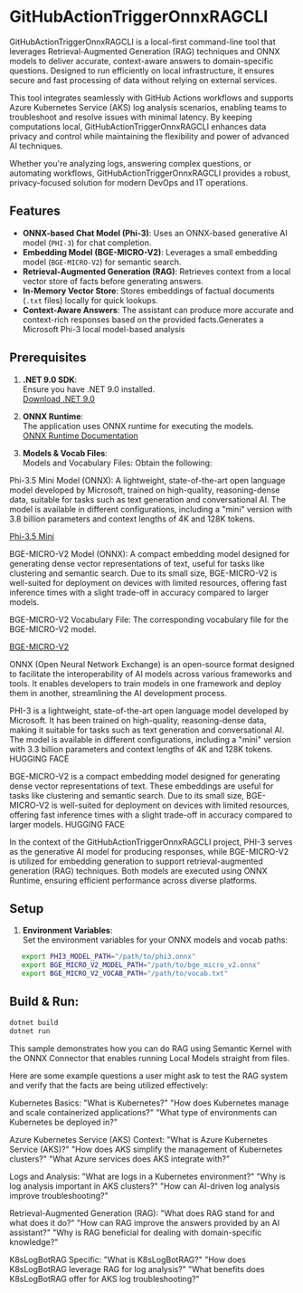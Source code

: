 # GitHubActionTriggerOnnxRAGCLI

GitHubActionTriggerOnnxRAGCLI is a local-first command-line tool that leverages Retrieval-Augmented Generation (RAG) techniques and ONNX models to deliver accurate, context-aware answers to domain-specific questions. Designed to run efficiently on local infrastructure, it ensures secure and fast processing of data without relying on external services.

This tool integrates seamlessly with GitHub Actions workflows and supports Azure Kubernetes Service (AKS) log analysis scenarios, enabling teams to troubleshoot and resolve issues with minimal latency. By keeping computations local, GitHubActionTriggerOnnxRAGCLI enhances data privacy and control while maintaining the flexibility and power of advanced AI techniques.

Whether you're analyzing logs, answering complex questions, or automating workflows, GitHubActionTriggerOnnxRAGCLI provides a robust, privacy-focused solution for modern DevOps and IT operations.

## Features

- **ONNX-based Chat Model (Phi-3)**: Uses an ONNX-based generative AI model (`PHI-3`) for chat completion.
- **Embedding Model (BGE-MICRO-V2)**: Leverages a small embedding model (`BGE-MICRO-V2`) for semantic search.
- **Retrieval-Augmented Generation (RAG)**: Retrieves context from a local vector store of facts before generating answers.
- **In-Memory Vector Store**: Stores embeddings of factual documents (`.txt` files) locally for quick lookups.
- **Context-Aware Answers**: The assistant can produce more accurate and context-rich responses based on the provided facts.Generates a Microsoft Phi-3 local model-based analysis

## Prerequisites

1. **.NET 9.0 SDK**:  
   Ensure you have .NET 9.0 installed.  
   [Download .NET 9.0](https://dotnet.microsoft.com/en-us/download/dotnet/9.0)

2. **ONNX Runtime**:  
   The application uses ONNX runtime for executing the models.  
   [ONNX Runtime Documentation](https://onnxruntime.ai/)

3. **Models & Vocab Files**:  
Models and Vocabulary Files:
Obtain the following:


Phi-3.5 Mini Model (ONNX): A lightweight, state-of-the-art open language model developed by Microsoft, trained on high-quality, reasoning-dense data, suitable for tasks such as text generation and conversational AI. The model is available in different configurations, including a "mini" version with 3.8 billion parameters and context lengths of 4K and 128K tokens. 

[Phi-3.5 Mini](https://huggingface.co/microsoft/Phi-3.5-mini-instruct-onnx)

BGE-MICRO-V2 Model (ONNX): A compact embedding model designed for generating dense vector representations of text, useful for tasks like clustering and semantic search. Due to its small size, BGE-MICRO-V2 is well-suited for deployment on devices with limited resources, offering fast inference times with a slight trade-off in accuracy compared to larger models. 

BGE-MICRO-V2 Vocabulary File: The corresponding vocabulary file for the BGE-MICRO-V2 model.

[BGE-MICRO-V2](https://huggingface.co/TaylorAI/bge-micro-v2?utm_source=chatgpt.com)

ONNX (Open Neural Network Exchange) is an open-source format designed to facilitate the interoperability of AI models across various frameworks and tools. It enables developers to train models in one framework and deploy them in another, streamlining the AI development process.

PHI-3 is a lightweight, state-of-the-art open language model developed by Microsoft. It has been trained on high-quality, reasoning-dense data, making it suitable for tasks such as text generation and conversational AI. The model is available in different configurations, including a "mini" version with 3.3 billion parameters and context lengths of 4K and 128K tokens. 
HUGGING FACE

BGE-MICRO-V2 is a compact embedding model designed for generating dense vector representations of text. These embeddings are useful for tasks like clustering and semantic search. Due to its small size, BGE-MICRO-V2 is well-suited for deployment on devices with limited resources, offering fast inference times with a slight trade-off in accuracy compared to larger models. 
HUGGING FACE

In the context of the GitHubActionTriggerOnnxRAGCLI project, PHI-3 serves as the generative AI model for producing responses, while BGE-MICRO-V2 is utilized for embedding generation to support retrieval-augmented generation (RAG) techniques. Both models are executed using ONNX Runtime, ensuring efficient performance across diverse platforms.

## Setup

1. **Environment Variables**:  
   Set the environment variables for your ONNX models and vocab paths:

```bash
   export PHI3_MODEL_PATH="/path/to/phi3.onnx"
   export BGE_MICRO_V2_MODEL_PATH="/path/to/bge_micro_v2.onnx"
   export BGE_MICRO_V2_VOCAB_PATH="/path/to/vocab.txt"
```

## Build & Run:

```bash
dotnet build
dotnet run
```

This sample demonstrates how you can do RAG using Semantic Kernel with the ONNX Connector that enables running Local Models straight from files. 

Here are some example questions a user might ask to test the RAG system and verify that the facts are being utilized effectively:

Kubernetes Basics:
"What is Kubernetes?"
"How does Kubernetes manage and scale containerized applications?"
"What type of environments can Kubernetes be deployed in?"

Azure Kubernetes Service (AKS) Context:
"What is Azure Kubernetes Service (AKS)?"
"How does AKS simplify the management of Kubernetes clusters?"
"What Azure services does AKS integrate with?"

Logs and Analysis:
"What are logs in a Kubernetes environment?"
"Why is log analysis important in AKS clusters?"
"How can AI-driven log analysis improve troubleshooting?"

Retrieval-Augmented Generation (RAG):
"What does RAG stand for and what does it do?"
"How can RAG improve the answers provided by an AI assistant?"
"Why is RAG beneficial for dealing with domain-specific knowledge?"

K8sLogBotRAG Specific:
"What is K8sLogBotRAG?"
"How does K8sLogBotRAG leverage RAG for log analysis?"
"What benefits does K8sLogBotRAG offer for AKS log troubleshooting?"